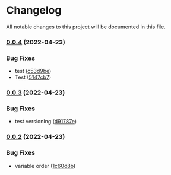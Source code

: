 # Changelog

All notable changes to this project will be documented in this file.

### [0.0.4](https://github.com/ganexcloud/terraform-aws-ecs-capacity-provider/compare/v0.0.3...v0.0.4) (2022-04-23)


### Bug Fixes

* test ([c53d9be](https://github.com/ganexcloud/terraform-aws-ecs-capacity-provider/commit/c53d9bef4dfc4c4ad65a4eb80d73ca175872a4d6))
* Test ([5147cb7](https://github.com/ganexcloud/terraform-aws-ecs-capacity-provider/commit/5147cb7103113e34a406850d7c2bd57411ff00c8))

### [0.0.3](https://github.com/ganexcloud/terraform-aws-ecs-capacity-provider/compare/v0.0.2...v0.0.3) (2022-04-23)


### Bug Fixes

* test versioning ([d91787e](https://github.com/ganexcloud/terraform-aws-ecs-capacity-provider/commit/d91787e4135148f8233afaf8b2fb25d40e281e41))

### [0.0.2](https://github.com/ganexcloud/terraform-aws-ecs-capacity-provider/compare/v0.0.1...v0.0.2) (2022-04-23)


### Bug Fixes

* variable order ([1c60d8b](https://github.com/ganexcloud/terraform-aws-ecs-capacity-provider/commit/1c60d8b93b07b6e7d050ac6a4c25fb356e7680f0))
